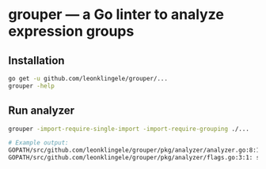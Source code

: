 # grouper — a Go linter to analyze expression groups

## Installation

```sh
go get -u github.com/leonklingele/grouper/...
grouper -help
```

## Run analyzer

```sh
grouper -import-require-single-import -import-require-grouping ./...

# Example output:
GOPATH/src/github.com/leonklingele/grouper/pkg/analyzer/analyzer.go:8:1: should only use a single 'import' declaration, 2 found
GOPATH/src/github.com/leonklingele/grouper/pkg/analyzer/flags.go:3:1: should only use grouped 'import' declarations
```
